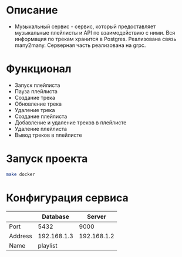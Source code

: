 # Описание
* Музыкальный сервис - сервис, который предоставляет музыкальные плейлисты и API по взаимодействию с ними. Вся информация по трекам хранится в Postgres. Реализована связь many2many. Серверная часть реализована на grpc.

# Функционал
* Запуск плейлиста
* Пауза плейлиста
* Создание трека
* Обновление трека
* Удаление трека
* Создание плейлиста
* Добавление и удаление треков в плейлисте
* Удаление плейлиста
* Вывод треков в плейлисте

# Запуск проекта
```bash
make docker
```

# Конфигурация сервиса

|          | Database    | Server      |
|----------|-------------|-------------|
|   Port   |     5432    |     9000    |
|  Address | 192.168.1.3 | 192.168.1.2 |
|   Name   |   playlist  |             |


